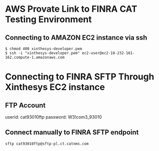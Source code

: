 # AWS Provate Link to FINRA CAT Testing Environment

## Connecting to AMAZON EC2 instance via ssh

```
$ chmod 400 xinthesys-developer.pem 
$ ssh -i "xinthesys-developer.pem" ec2-user@ec2-18-232-161-162.compute-1.amazonaws.com
```
# Connecting to FINRA SFTP Through Xinthesys EC2 instance


## FTP Account 

userid: cat93010ftp
password: W3!com3_93010 

## Connect manually to FINRA SFTP endpoint

```
sftp cat93010ftp@sftp-pl.ct.catnms.com
```

